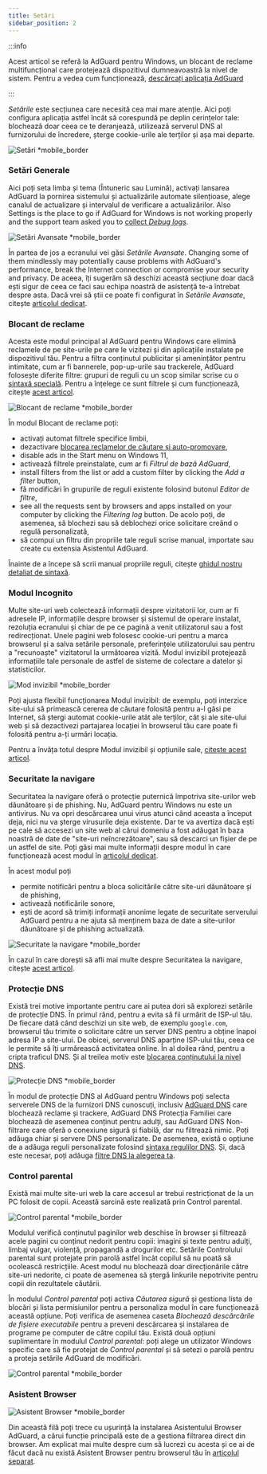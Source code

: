 ```yaml
---
title: Setări
sidebar_position: 2
---
```


:::info

Acest articol se referă la AdGuard pentru Windows, un blocant de reclame multifuncțional care protejează dispozitivul dumneavoastră la nivel de sistem. Pentru a vedea cum funcționează, [descărcați aplicația AdGuard](https://agrd.io/download-kb-adblock)

:::

_Setările_ este secțiunea care necesită cea mai mare atenție. Aici poți configura aplicația astfel încât să corespundă pe deplin cerințelor tale: blochează doar ceea ce te deranjează, utilizează serverul DNS al furnizorului de încredere, șterge cookie-urile ale terților și așa mai departe.

![Setări \*mobile\_border](https://cdn.adtidy.org/content/kb/ad_blocker/windows/overview/settings.png)

### Setări Generale

Aici poți seta limba și tema (Întuneric sau Lumină), activați lansarea AdGuard la pornirea sistemului și actualizările automate silențioase, alege canalul de actualizare și intervalul de verificare a actualizărilor. Also Settings is the place to go if AdGuard for Windows is not working properly and the support team asked you to [collect _Debug logs_](/adguard-for-windows/solving-problems/adguard-logs.md).

![Setări Avansate \*mobile\_border](https://cdn.adtidy.org/content/kb/ad_blocker/windows/overview/advanced-settings.png)

În partea de jos a ecranului vei găsi _Setările Avansate_. Changing some of them mindlessly may potentially cause problems with AdGuard's performance, break the Internet connection or compromise your security and privacy. De aceea, îți sugerăm să deschizi această secțiune doar dacă ești sigur de ceea ce faci sau echipa noastră de asistență te-a întrebat despre asta. Dacă vrei să știi ce poate fi configurat în _Setările Avansate_, citește [articolul dedicat](/adguard-for-windows/solving-problems/low-level-settings.md).

### Blocant de reclame

Acesta este modul principal al AdGuard pentru Windows care elimină reclamele de pe site-urile pe care le vizitezi și din aplicațiile instalate pe dispozitivul tău. Pentru a filtra conținutul publicitar și amenințător pentru intimitate, cum ar fi bannerele, pop-up-urile sau trackerele, AdGuard folosește diferite filtre: grupuri de reguli cu un scop similar scrise cu o [sintaxă specială](/general/ad-filtering/create-own-filters). Pentru a înțelege ce sunt filtrele și cum funcționează, citește [acest articol](/general/ad-filtering/how-ad-blocking-works).

![Blocant de reclame \*mobile\_border](https://cdn.adtidy.org/content/kb/ad_blocker/windows/overview/settings_ad_blocker.png)

În modul Blocant de reclame poți:

- activați automat filtrele specifice limbii,
- dezactivare [blocarea reclamelor de căutare și auto-promovare](/general/ad-filtering/search-ads),
- disable ads in the Start menu on Windows 11,
- activează filtrele preinstalate, cum ar fi _Filtrul de bază AdGuard_,
- install filters from the list or add a custom filter by clicking the _Add a filter_ button,
- fă modificări în grupurile de reguli existente folosind butonul _Editor de filtre_,
- see all the requests sent by browsers and apps installed on your computer by clicking the _Filtering log_ button. De acolo poți, de asemenea, să blochezi sau să deblochezi orice solicitare creând o regulă personalizată,
- să compui un filtru din propriile tale reguli scrise manual, importate sau create cu extensia Asistentul AdGuard.

Înainte de a începe să scrii manual propriile reguli, citește [ghidul nostru detaliat de sintaxă](/general/ad-filtering/create-own-filters).

### Modul Incognito

Multe site-uri web colectează informații despre vizitatorii lor, cum ar fi adresele IP, informațiile despre browser și sistemul de operare instalat, rezoluția ecranului și chiar de pe ce pagină a venit utilizatorul sau a fost redirecționat. Unele pagini web folosesc cookie-uri pentru a marca browserul și a salva setările personale, preferințele utilizatorului sau pentru a "recunoaște" vizitatorul la următoarea vizită. Modul invizibil protejează informațiile tale personale de astfel de sisteme de colectare a datelor și statisticilor.

![Mod invizibil \*mobile\_border](https://cdn.adtidy.org/content/kb/ad_blocker/windows/overview/stealth-mode.png)

Poți ajusta flexibil funcționarea Modul invizibil: de exemplu, poți interzice site-ului să primească cererea de căutare folosită pentru a-l găsi pe Internet, să ștergi automat cookie-urile atât ale terților, cât și ale site-ului web și să dezactivezi partajarea locației în browserul tău care poate fi folosită pentru a-ți urmări locația.

Pentru a învăța totul despre Modul invizibil și opțiunile sale, [citește acest articol](/general/stealth-mode).

### Securitate la navigare

Securitatea la navigare oferă o protecție puternică împotriva site-urilor web dăunătoare și de phishing. Nu, AdGuard pentru Windows nu este un antivirus. Nu va opri descărcarea unui virus atunci când aceasta a început deja, nici nu va șterge virusurile deja existente. Dar te va avertiza dacă ești pe cale să accesezi un site web al cărui domeniu a fost adăugat în baza noastră de date de "site-uri neîncrezătoare", sau să descarci un fișier de pe un astfel de site. Poți găsi mai multe informații despre modul în care funcționează acest modul în [articolul dedicat](/general/browsing-security).

În acest modul poți

- permite notificări pentru a bloca solicitările către site-uri dăunătoare și de phishing,
- activează notificările sonore,
- ești de acord să trimiți informații anonime legate de securitate serverului AdGuard pentru a ne ajuta să menținem baza de date a site-urilor dăunătoare și de phishing actualizată.

![Securitate la navigare \*mobile\_border](https://cdn.adtidy.org/content/kb/ad_blocker/windows/overview/browsing-security.png)

În cazul în care dorești să afli mai multe despre Securitatea la navigare, citește [acest articol](/general/browsing-security).

### Protecție DNS

Există trei motive importante pentru care ai putea dori să explorezi setările de protecție DNS. În primul rând, pentru a evita să fii urmărit de ISP-ul tău. De fiecare dată când deschizi un site web, de exemplu `google.com`, browserul tău trimite o solicitare către un server DNS pentru a obține înapoi adresa IP a site-ului. De obicei, serverul DNS aparține ISP-ului tău, ceea ce le permite să îți urmărească activitatea online. În al doilea rând, pentru a cripta traficul DNS. Și al treilea motiv este [blocarea conținutului la nivel DNS](https://adguard-dns.io/kb/general/dns-filtering/).

![Protecție DNS \*mobile\_border](https://cdn.adtidy.org/content/kb/ad_blocker/windows/overview/dns-settings.png)

În modul de protecție DNS al AdGuard pentru Windows poți selecta serverele DNS de la furnizori DNS cunoscuți, inclusiv [AdGuard DNS](https://adguard-dns.io/kb/) care blochează reclame și trackere, AdGuard DNS Protecția Familiei care blochează de asemenea conținut pentru adulți, sau AdGuard DNS Non-filtrare care oferă o conexiune sigură și fiabilă, dar nu filtrează nimic. Poți adăuga chiar și servere DNS personalizate. De asemenea, există o opțiune de a adăuga reguli personalizate folosind [sintaxa regulilor DNS](https://adguard-dns.io/kb/general/dns-filtering-syntax/). Și, dacă este necesar, poți adăuga [filtre DNS la alegerea ta](https://filterlists.com).

### Control parental

Există mai multe site-uri web la care accesul ar trebui restricționat de la un PC folosit de copii. Această sarcină este realizată prin Control parental.

![Control parental \*mobile\_border](https://cdn.adtidy.org/content/kb/ad_blocker/windows/overview/parental-control.png)

Modulul verifică conținutul paginilor web deschise în browser și filtrează acele pagini cu conținut nedorit pentru copii: imagini și texte pentru adulți, limbaj vulgar, violență, propagandă a drogurilor etc. Setările Controlului parental sunt protejate prin parolă astfel încât copilul să nu poată să ocolească restricțiile. Acest modul nu blochează doar direcționările către site-uri nedorite, ci poate de asemenea să ștergă linkurile nepotrivite pentru copii din rezultatele căutării.

În modulul _Control parental_ poți activa _Căutarea sigură_ și gestiona lista de blocări și lista permisiunilor pentru a personaliza modul în care funcționează această opțiune. Poți verifica de asemenea caseta _Blochează descărcările de fișiere executabile_ pentru a preveni descărcarea și instalarea de programe pe computer de către copilul tău. Există două opțiuni suplimentare în modulul _Control parental_: poți alege un utilizator Windows specific care să fie protejat de _Control parental_ și să setezi o parolă pentru a proteja setările AdGuard de modificări.

![Control parental \*mobile\_border](https://cdn.adtidy.org/content/kb/ad_blocker/windows/overview/parental-control.png)

### Asistent Browser

![Asistent Browser \*mobile\_border](https://cdn.adtidy.org/content/kb/ad_blocker/windows/browser-assistant/browser-assistant.png)

Din această filă poți trece cu ușurință la instalarea Asistentului Browser AdGuard, a cărui funcție principală este de a gestiona filtrarea direct din browser. Am explicat mai multe despre cum să lucrezi cu acesta și ce ai de făcut dacă nu există Asistent Browser pentru browserul tău în [articolul separat](/adguard-for-windows/browser-assistant.md).
